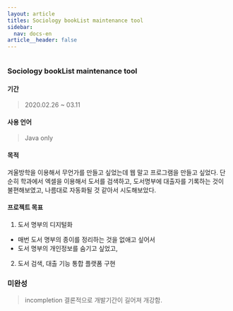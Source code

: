 ```yaml
---
layout: article
titles: Sociology bookList maintenance tool
sidebar:
  nav: docs-en
article__header: false
---
```


<img class="image image--xl" src=""/>

### **Sociology bookList maintenance tool**

#### 기간
>  2020.02.26 ~ 03.11

#### 사용 언어
>  Java only 

#### 목적
겨울방학을 이용해서 무언가를 만들고 싶었는데 웹 말고 프로그램을 만들고 싶었다. 단순히 학과에서 엑셀을 이용해서 도서를 검색하고, 도서명부에 대출자를 기록하는 것이 불편해보였고, 나름대로 자동화될 것 같아서 시도해보았다.

#### 프로젝트 목표
1. 도서 명부의 디지털화
  + 매번 도서 명부의 종이를 정리하는 것을 없애고 싶어서 
  + 도서 명부의 개인정보를 숨기고 싶었고,

2. 도서 검색, 대출 기능 통합 플랫폼 구현

### 미완성
>  incompletion
결론적으로 개발기간이 길어져 개강함.